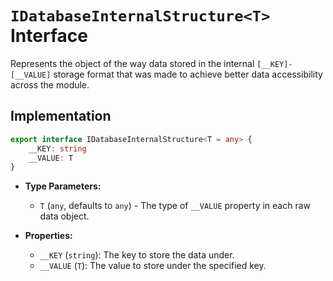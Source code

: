 # **`IDatabaseInternalStructure<T>` Interface**

Represents the object of the way data stored in the internal `[__KEY]-[__VALUE]` storage format that was made to achieve better data accessibility across the module.

## Implementation
```ts
export interface IDatabaseInternalStructure<T = any> {
    __KEY: string
    __VALUE: T
}
```

- **Type Parameters:**
  - `T` (`any`, defaults to `any`) - The type of `__VALUE` property in each raw data object.

- **Properties:**
  - `__KEY` (`string`): The key to store the data under.
  - `__VALUE` (`T`): The value to store under the specified key.
